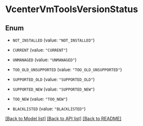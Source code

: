 # VcenterVmToolsVersionStatus

## Enum


* `NOT_INSTALLED` (value: `"NOT_INSTALLED"`)

* `CURRENT` (value: `"CURRENT"`)

* `UNMANAGED` (value: `"UNMANAGED"`)

* `TOO_OLD_UNSUPPORTED` (value: `"TOO_OLD_UNSUPPORTED"`)

* `SUPPORTED_OLD` (value: `"SUPPORTED_OLD"`)

* `SUPPORTED_NEW` (value: `"SUPPORTED_NEW"`)

* `TOO_NEW` (value: `"TOO_NEW"`)

* `BLACKLISTED` (value: `"BLACKLISTED"`)


[[Back to Model list]](../README.md#documentation-for-models) [[Back to API list]](../README.md#documentation-for-api-endpoints) [[Back to README]](../README.md)


